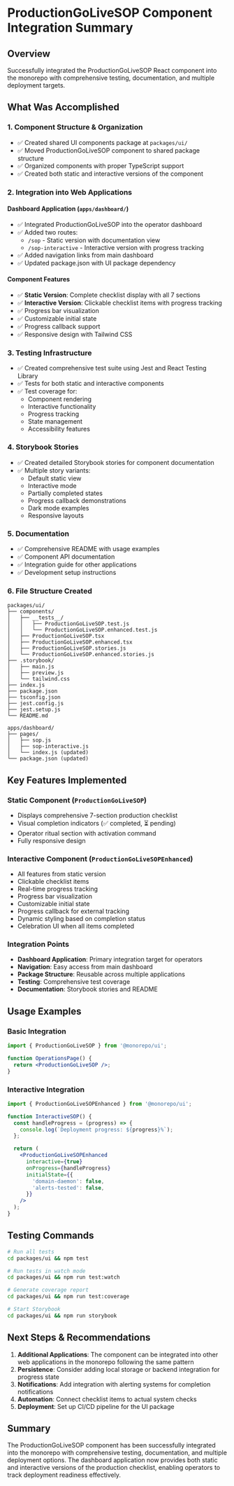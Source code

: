 # ProductionGoLiveSOP Component Integration Summary

## Overview
Successfully integrated the ProductionGoLiveSOP React component into the monorepo with comprehensive testing, documentation, and multiple deployment targets.

## What Was Accomplished

### 1. Component Structure & Organization
- ✅ Created shared UI components package at `packages/ui/`
- ✅ Moved ProductionGoLiveSOP component to shared package structure
- ✅ Organized components with proper TypeScript support
- ✅ Created both static and interactive versions of the component

### 2. Integration into Web Applications

#### Dashboard Application (`apps/dashboard/`)
- ✅ Integrated ProductionGoLiveSOP into the operator dashboard
- ✅ Added two routes:
  - `/sop` - Static version with documentation view
  - `/sop-interactive` - Interactive version with progress tracking
- ✅ Added navigation links from main dashboard
- ✅ Updated package.json with UI package dependency

#### Component Features
- ✅ **Static Version**: Complete checklist display with all 7 sections
- ✅ **Interactive Version**: Clickable checklist items with progress tracking
- ✅ Progress bar visualization
- ✅ Customizable initial state
- ✅ Progress callback support
- ✅ Responsive design with Tailwind CSS

### 3. Testing Infrastructure
- ✅ Created comprehensive test suite using Jest and React Testing Library
- ✅ Tests for both static and interactive components
- ✅ Test coverage for:
  - Component rendering
  - Interactive functionality
  - Progress tracking
  - State management
  - Accessibility features

### 4. Storybook Stories
- ✅ Created detailed Storybook stories for component documentation
- ✅ Multiple story variants:
  - Default static view
  - Interactive mode
  - Partially completed states
  - Progress callback demonstrations
  - Dark mode examples
  - Responsive layouts

### 5. Documentation
- ✅ Comprehensive README with usage examples
- ✅ Component API documentation
- ✅ Integration guide for other applications
- ✅ Development setup instructions

### 6. File Structure Created

```
packages/ui/
├── components/
│   ├── __tests__/
│   │   ├── ProductionGoLiveSOP.test.js
│   │   └── ProductionGoLiveSOP.enhanced.test.js
│   ├── ProductionGoLiveSOP.tsx
│   ├── ProductionGoLiveSOP.enhanced.tsx
│   ├── ProductionGoLiveSOP.stories.js
│   └── ProductionGoLiveSOP.enhanced.stories.js
├── .storybook/
│   ├── main.js
│   ├── preview.js
│   └── tailwind.css
├── index.js
├── package.json
├── tsconfig.json
├── jest.config.js
├── jest.setup.js
└── README.md

apps/dashboard/
├── pages/
│   ├── sop.js
│   ├── sop-interactive.js
│   └── index.js (updated)
└── package.json (updated)
```

## Key Features Implemented

### Static Component (`ProductionGoLiveSOP`)
- Displays comprehensive 7-section production checklist
- Visual completion indicators (✅ completed, ⏳ pending)
- Operator ritual section with activation command
- Fully responsive design

### Interactive Component (`ProductionGoLiveSOPEnhanced`)
- All features from static version
- Clickable checklist items
- Real-time progress tracking
- Progress bar visualization
- Customizable initial state
- Progress callback for external tracking
- Dynamic styling based on completion status
- Celebration UI when all items completed

### Integration Points
- **Dashboard Application**: Primary integration target for operators
- **Navigation**: Easy access from main dashboard
- **Package Structure**: Reusable across multiple applications
- **Testing**: Comprehensive test coverage
- **Documentation**: Storybook stories and README

## Usage Examples

### Basic Integration
```jsx
import { ProductionGoLiveSOP } from '@monorepo/ui';

function OperationsPage() {
  return <ProductionGoLiveSOP />;
}
```

### Interactive Integration
```jsx
import { ProductionGoLiveSOPEnhanced } from '@monorepo/ui';

function InteractiveSOP() {
  const handleProgress = (progress) => {
    console.log(`Deployment progress: ${progress}%`);
  };

  return (
    <ProductionGoLiveSOPEnhanced
      interactive={true}
      onProgress={handleProgress}
      initialState={{
        'domain-daemon': false,
        'alerts-tested': false,
      }}
    />
  );
}
```

## Testing Commands

```bash
# Run all tests
cd packages/ui && npm test

# Run tests in watch mode
cd packages/ui && npm run test:watch

# Generate coverage report
cd packages/ui && npm run test:coverage

# Start Storybook
cd packages/ui && npm run storybook
```

## Next Steps & Recommendations

1. **Additional Applications**: The component can be integrated into other web applications in the monorepo following the same pattern
2. **Persistence**: Consider adding local storage or backend integration for progress state
3. **Notifications**: Add integration with alerting systems for completion notifications
4. **Automation**: Connect checklist items to actual system checks
5. **Deployment**: Set up CI/CD pipeline for the UI package

## Summary
The ProductionGoLiveSOP component has been successfully integrated into the monorepo with comprehensive testing, documentation, and multiple deployment options. The dashboard application now provides both static and interactive versions of the production checklist, enabling operators to track deployment readiness effectively.

